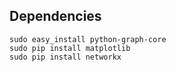 ## Dependencies

```
sudo easy_install python-graph-core
sudo pip install matplotlib
sudo pip install networkx
```

